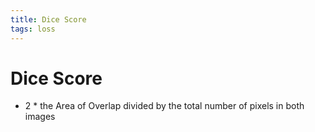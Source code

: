 ```yaml
---
title: Dice Score
tags: loss
---
```


# Dice Score
- 2 * the Area of Overlap divided by the total number of pixels in both images










































































